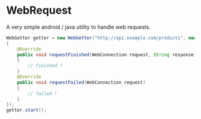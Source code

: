 WebRequest
==========

A very simple android / java utility to handle web requests.

```java
WebGetter getter = new WebGetter("http://api.example.com/products", new WebConnection.Requester()
{
	@Override
	public void requestFinished(WebConnection request, String response)
	{
		// finished !
	}
	@Override
	public void requestFailed(WebConnection request)
	{
		// failed !
	}
});
getter.start();
```

